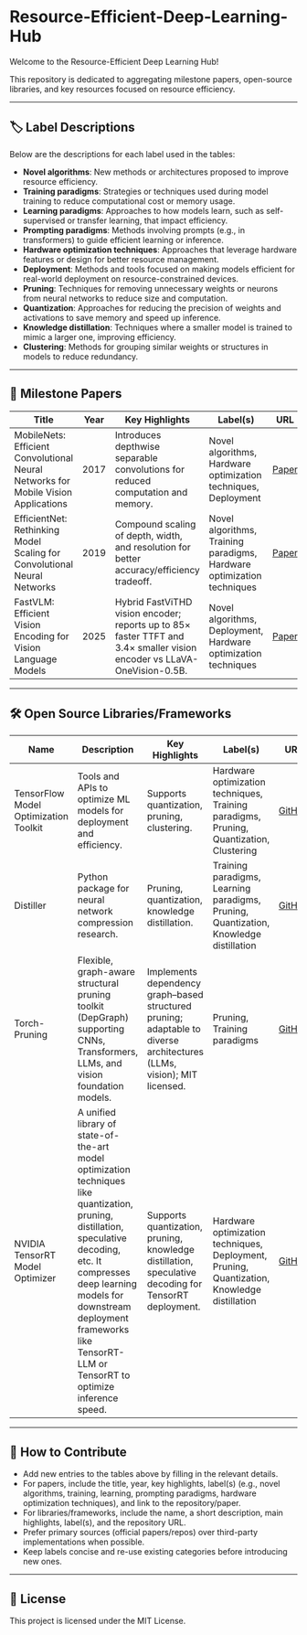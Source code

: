 # Resource-Efficient-Deep-Learning-Hub

Welcome to the Resource-Efficient Deep Learning Hub!  

This repository is dedicated to aggregating milestone papers, open-source libraries, and key resources focused on resource efficiency.

---

## 🏷️ Label Descriptions

Below are the descriptions for each label used in the tables:

- **Novel algorithms**: New methods or architectures proposed to improve resource efficiency.
- **Training paradigms**: Strategies or techniques used during model training to reduce computational cost or memory usage.
- **Learning paradigms**: Approaches to how models learn, such as self-supervised or transfer learning, that impact efficiency.
- **Prompting paradigms**: Methods involving prompts (e.g., in transformers) to guide efficient learning or inference.
- **Hardware optimization techniques**: Approaches that leverage hardware features or design for better resource management.
- **Deployment**: Methods and tools focused on making models efficient for real-world deployment on resource-constrained devices.
- **Pruning**: Techniques for removing unnecessary weights or neurons from neural networks to reduce size and computation.
- **Quantization**: Approaches for reducing the precision of weights and activations to save memory and speed up inference.
- **Knowledge distillation**: Techniques where a smaller model is trained to mimic a larger one, improving efficiency.
- **Clustering**: Methods for grouping similar weights or structures in models to reduce redundancy.

---

## 📄 Milestone Papers

| Title | Year | Key Highlights | Label(s) | URL |
|-------|------|----------------|----------|------------------|
| MobileNets: Efficient Convolutional Neural Networks for Mobile Vision Applications | 2017 | Introduces depthwise separable convolutions for reduced computation and memory. | Novel algorithms, Hardware optimization techniques, Deployment | [Paper](https://arxiv.org/abs/1704.04861) |
| EfficientNet: Rethinking Model Scaling for Convolutional Neural Networks | 2019 | Compound scaling of depth, width, and resolution for better accuracy/efficiency tradeoff. | Novel algorithms, Training paradigms, Hardware optimization techniques | [Paper](https://arxiv.org/abs/1905.11946) |
| FastVLM: Efficient Vision Encoding for Vision Language Models | 2025 | Hybrid FastViTHD vision encoder; reports up to 85× faster TTFT and 3.4× smaller vision encoder vs LLaVA-OneVision-0.5B. | Novel algorithms, Deployment, Hardware optimization techniques |[Paper](https://arxiv.org/abs/2412.13303)|

---

## 🛠️ Open Source Libraries/Frameworks

| Name | Description | Key Highlights | Label(s) | URL |
|------|-------------|----------------|----------|------------------|
| TensorFlow Model Optimization Toolkit | Tools and APIs to optimize ML models for deployment and efficiency. | Supports quantization, pruning, clustering. | Hardware optimization techniques, Training paradigms, Pruning, Quantization, Clustering | [GitHub](https://github.com/tensorflow/model-optimization) |
| Distiller | Python package for neural network compression research. | Pruning, quantization, knowledge distillation. | Training paradigms, Learning paradigms, Pruning, Quantization, Knowledge distillation | [GitHub](https://github.com/IntelLabs/distiller) |
| Torch-Pruning | Flexible, graph-aware structural pruning toolkit (DepGraph) supporting CNNs, Transformers, LLMs, and vision foundation models. | Implements dependency graph–based structured pruning; adaptable to diverse architectures (LLMs, vision); MIT licensed. | Pruning, Training paradigms | [GitHub](https://github.com/VainF/Torch-Pruning) |
| NVIDIA TensorRT Model Optimizer | A unified library of state-of-the-art model optimization techniques like quantization, pruning, distillation, speculative decoding, etc. It compresses deep learning models for downstream deployment frameworks like TensorRT-LLM or TensorRT to optimize inference speed. | Supports quantization, pruning, knowledge distillation, speculative decoding for TensorRT deployment. | Hardware optimization techniques, Deployment, Pruning, Quantization, Knowledge distillation |  [GitHub](https://github.com/NVIDIA/TensorRT-Model-Optimizer) |

---

## 🚀 How to Contribute

- Add new entries to the tables above by filling in the relevant details.
- For papers, include the title, year, key highlights, label(s) (e.g., novel algorithms, training, learning, prompting paradigms, hardware optimization techniques), and link to the repository/paper.
- For libraries/frameworks, include the name, a short description, main highlights, label(s), and the repository URL.
- Prefer primary sources (official papers/repos) over third-party implementations when possible.
- Keep labels concise and re-use existing categories before introducing new ones.

---

## 📜 License

This project is licensed under the MIT License.
